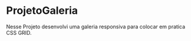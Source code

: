 # ProjetoGaleria

Nesse Projeto desenvolvi uma galeria responsiva para colocar em pratica CSS GRID.
